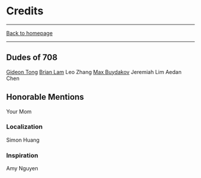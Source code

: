 # Credits

-----

[Back to homepage](..)

-----

## Dudes of 708

[Gideon Tong](https://gideontong.com)
[Brian Lam](https://github.com/brilam8)
Leo Zhang
[Max Buydakov](https://github.com/mbuyd)
Jeremiah Lim
Aedan Chen

## Honorable Mentions

Your Mom

### Localization

Simon Huang

### Inspiration

Amy Nguyen
